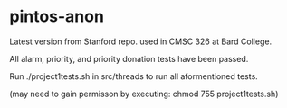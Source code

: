 # pintos-anon

Latest version from Stanford repo. used in CMSC 326 at Bard College.

All alarm, priority, and priority donation tests have been passed.

Run  ./project1tests.sh in src/threads to run all aformentioned tests.

(may need to gain permisson by executing: chmod 755 project1tests.sh)
